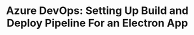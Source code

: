 ---
title: "Azure DevOps: Setting Up Build and Deploy Pipeline For an Electron App"
drafts: true
comments: false
---